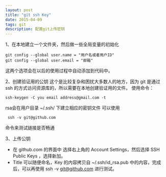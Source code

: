 ```yaml
---
layout: post
title: "git ssh Key"
date: 2015-04-09
tags: git
description: 配置git上传密钥
---
```

1、在本地建立一个文件夹，然后做一些全局变量的初始化

    git config --global user.name = "用户名或者用户ID"
    git config --global user.email = "邮箱"

这两个选项会在以后的使用过程中自动添加到代码中。

2、创建验证用的公钥
这个是比较复杂和困扰大多数人的地方，因为 git 是通过 ssh 的方式访问资源库的，所以需要在本地创建验证用的文件。
使用命令：

    ssh-keygen -C you email address@gmail.com -t 

rsa会在用户目录 ~/.ssh/ 下建立相应的密钥文件
可以使用

     ssh -v git@github.com 
 
 命令来测试链接是否畅通

3、上传公钥
* 在 github.com 的界面中 选择右上角的 Account Settings，然后选择 SSH Public Keys ，选择新加。
* Title 可以随便命名，Key 的内容拷贝自 ~/.ssh/id_rsa.pub 中的内容，完成后，可以再使用 ssh -v git@github.com 进行测试。
